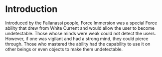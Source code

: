 # Introduction
Introduced by the Fallanassi people, Force Immersion was a special Force ability that drew from White Current and would allow the user to become undetectable.
Those whose minds were weak could not detect the users.
However, if one was vigilant and had a strong mind, they could pierce through.
Those who mastered the ability had the capability to use it on other beings or even objects to make them undetectable.